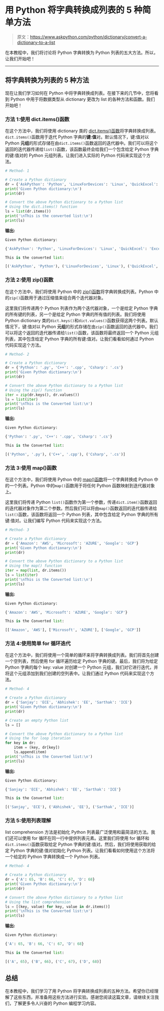 # 用 Python 将字典转换成列表的 5 种简单方法

> 原文：<https://www.askpython.com/python/dictionary/convert-a-dictionary-to-a-list>

在本教程中，我们将讨论将 Python 字典转换为 Python 列表的五大方法。所以，让我们开始吧！

* * *

## 将字典转换为列表的 5 种方法

现在让我们学习如何在 Python 中将字典转换成列表。在接下来的几节中，您将看到 Python 中用于将数据类型从 dictionary 更改为 list 的各种方法和函数。我们开始吧！

### 方法 1:使用 dict.items()函数

在这个方法中，我们将使用 dictionary 类的 [dict.items()函数](https://www.askpython.com/python/string/dictionary-to-a-string)将字典转换成列表。`dict.items()`函数用于迭代 Python 字典的**键:值**对。默认情况下，键:值对以 Python **元组**的形式存储在由`dict.items()`函数返回的迭代器中。我们可以将这个返回的迭代器传递给`list()`函数，该函数最终会给我们一个包含给定 Python 字典的键:值对的 Python 元组列表。让我们进入实际的 Python 代码来实现这个方法。

```py
# Method- 1

# Create a Python dictionary
dr = {'AskPython': 'Python', 'LinuxForDevices': 'Linux', 'QuickExcel': 'Excel'}
print('Given Python dictionary:\n')
print(dr)

# Convert the above Python dictionary to a Python list
# Using the dict.items() function
ls = list(dr.items())
print('\nThis is the converted list:\n')
print(ls)

```

**输出:**

```py
Given Python dictionary:

{'AskPython': 'Python', 'LinuxForDevices': 'Linux', 'QuickExcel': 'Excel'}

This is the converted list:

[('AskPython', 'Python'), ('LinuxForDevices', 'Linux'), ('QuickExcel', 'Excel')]

```

### 方法 2:使用 zip()函数

在这个方法中，我们将使用 Python 中的 [zip()函数](https://www.askpython.com/python/built-in-methods/python-zip-function)将字典转换成列表。Python 中的`zip()`函数用于通过压缩值来组合两个迭代器对象。

这里我们将传递两个 Python 列表作为两个迭代器对象，一个是给定 Python 字典的所有键的列表，另一个是给定 Python 字典的所有值的列表。我们将使用 Python dictionary 类的`dict.keys()`和`dict.values()`函数获得这两个列表。默认情况下，键:值对以 Python **元组**的形式存储在由`zip()`函数返回的迭代器中。我们可以将这个返回的迭代器传递给`list()`函数，该函数将最终返回一个 Python 元组列表，其中包含给定 Python 字典的所有键:值对。让我们看看如何通过 Python 代码实现这个方法。

```py
# Method- 2

# Create a Python dictionary
dr = {'Python': '.py', 'C++': '.cpp', 'Csharp': '.cs'}
print('Given Python dictionary:\n')
print(dr)

# Convert the above Python dictionary to a Python list
# Using the zip() function
iter = zip(dr.keys(), dr.values())
ls = list(iter)
print('\nThis is the Converted list:\n')
print(ls)

```

**输出:**

```py
Given Python dictionary:

{'Python': '.py', 'C++': '.cpp', 'Csharp': '.cs'}

This is the Converted list:

[('Python', '.py'), ('C++', '.cpp'), ('Csharp', '.cs')]

```

### 方法 3:使用 map()函数

在这个方法中，我们将使用 Python 中的 [map()函数](https://www.askpython.com/python/built-in-methods/map-method-in-python)将一个字典转换成 Python 中的一个列表。Python 中的`map()`函数用于将任何 Python 函数映射到迭代器对象上。

这里我们将传递 Python `list()`函数作为第一个参数，传递`dict.item()`函数返回的迭代器对象作为第二个参数。然后我们可以将由`map()`函数返回的迭代器传递给`list()`函数，该函数将返回一个 Python 列表，其中包含给定 Python 字典的所有键:值对。让我们编写 Python 代码来实现这个方法。

```py
# Method- 3

# Create a Python dictionary
dr = {'Amazon': 'AWS', 'Microsoft': 'AZURE', 'Google': 'GCP'}
print('Given Python dictionary:\n')
print(dr)

# Convert the above Python dictionary to a Python list
# Using the map() function
iter = map(list, dr.items())
ls = list(iter)
print('\nThis is the Converted list:\n')
print(ls)

```

**输出:**

```py
Given Python dictionary:

{'Amazon': 'AWS', 'Microsoft': 'AZURE', 'Google': 'GCP'}

This is the Converted list:

[['Amazon', 'AWS'], ['Microsoft', 'AZURE'], ['Google', 'GCP']]

```

### 方法 4:使用简单 for 循环迭代

在这个方法中，我们将使用一个简单的循环来将字典转换成列表。我们将首先创建一个空列表，然后使用 for 循环遍历给定 Python 字典的键。最后，我们将为给定 Python 字典的每个 key: value 对创建一个 Python 元组，我们对它进行迭代，并将这个元组添加到我们创建的空列表中。让我们通过 Python 代码来实现这个方法。

```py
# Method- 4

# Create a Python dictionary
dr = {'Sanjay': 'ECE', 'Abhishek': 'EE', 'Sarthak': 'ICE'}
print('Given Python dictionary:\n')
print(dr)

# Create an empty Python list
ls = []

# Convert the above Python dictionary to a Python list
# Using the for loop iteration
for key in dr:
    item = (key, dr[key])
    ls.append(item)
print('\nThis is the Converted list:\n')
print(ls)

```

**输出:**

```py
Given Python dictionary:

{'Sanjay': 'ECE', 'Abhishek': 'EE', 'Sarthak': 'ICE'}

This is the Converted list:

[('Sanjay', 'ECE'), ('Abhishek', 'EE'), ('Sarthak', 'ICE')]

```

### 方法 5:使用列表理解

list comprehension 方法是初始化 Python 列表最广泛使用和最简洁的方法。我们还可以使用 for 循环在同一行中提供列表元素。这里我们将使用 for 循环和`dict.items()`函数获取给定 Python 字典的键:值对。然后，我们将使用获取的给定 Python 字典的键:值对初始化 Python 列表。让我们看看如何使用这个方法将一个给定的 Python 字典转换成一个 Python 列表。

```py
# Method- 4

# Create a Python dictionary
dr = {'A': 65, 'B': 66, 'C': 67, 'D': 68}
print('Given Python dictionary:\n')
print(dr)

# Convert the above Python dictionary to a Python list
# Using the list comprehension
ls = [(key, value) for key, value in dr.items()]
print('\nThis is the Converted list:\n')
print(ls)

```

**输出:**

```py
Given Python dictionary:

{'A': 65, 'B': 66, 'C': 67, 'D': 68}

This is the Converted list:

[('A', 65), ('B', 66), ('C', 67), ('D', 68)]

```

## 总结

在本教程中，我们学习了用 Python 将字典转换成列表的五种方法。希望你已经理解了这些东西，并准备用这些方法进行实验。感谢您阅读这篇文章，请继续关注我们，了解更多令人兴奋的 Python 编程学习内容。